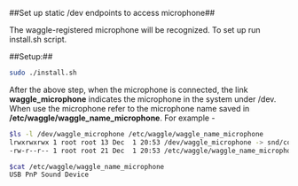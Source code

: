 ##Set up static /dev endpoints to access microphone##

The waggle-registered microphone will be recognized. To set up run install.sh script.

##Setup:##

```bash
sudo ./install.sh
```

After the above step, when the microphone is connected, the link __waggle_microphone__ indicates the microphone in the system under /dev. When use the microphone refer to the microphone name saved in __/etc/waggle/waggle_name_microphone__. For example - 
```bash
$ls -l /dev/waggle_microphone /etc/waggle/waggle_name_microphone
lrwxrwxrwx 1 root root 13 Dec  1 20:53 /dev/waggle_microphone -> snd/controlC1
-rw-r--r-- 1 root root 21 Dec  1 20:53 /etc/waggle/waggle_name_microphone

$cat /etc/waggle/waggle_name_microphone
USB PnP Sound Device
```